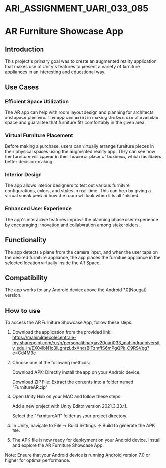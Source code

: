 # ARI_ASSIGNMENT_UARI_033_085

# AR Furniture Showcase App

## Introduction

This project's primary goal was to create an augmented reality application that makes use of Unity's features to present a variety of furniture appliances in an interesting and educational way. 

## Use Cases

### Efficient Space Utilization

The AR app can help with room layout design and planning for architects and space planners. The app can assist in making the best use of available space and guarantee that furniture fits comfortably in the given area. 

### Virtual Furniture Placement

Before making a purchase, users can virtually arrange furniture pieces in their physical spaces using the augmented reality app. They can see how the furniture will appear in their house or place of business, which facilitates better decision-making. 

### Interior Design

The app allows interior designers to test out various furniture configurations, colors, and styles in real-time. This can help by giving a 	virtual sneak peek at how the room will look when it is all finished. 

### Enhanced User Experience

The app's interactive features improve the planning phase user experience by encouraging innovation and collaboration among stakeholders. 

## Functionality

The app detects a plane from the camera input, and when the user taps on the desired furniture appliance, the app places the furniture appliance in the selected location virtually inside the AR Space.

## Compatibility

The app works for any Android device above the Android 7.0(Nougat) version. 

## How to use

To access the AR Furniture Showcase App, follow these steps:

1. Download the application from the provided link: https://mahindraecolecentrale-my.sharepoint.com/:u:/g/personal/bhargav20uari033_mahindrauniversity_edu_in/EX04lbN1c3lLgnrzLdxXnosBlTzmfIS6mPgQPb_C9RSVbg?e=Cd4M9e

2. Choose one of the following methods:

    Download APK: Directly install the app on your Android device.
  
    Download ZIP File: Extract the contents into a folder named "FurnitureAR.zip"
  
3. Open Unity Hub on your MAC and follow these steps:

    Add a new project with Unity Editor version 2021.3.33.f1.
  
    Select the "FurnitureAR" folder as your project directory.
  
4. In Unity, navigate to File -> Build Settings -> Build to generate the APK file.

5. The APK file is now ready for deployment on your Android device. Install and explore the AR Furniture Showcase App.

Note: Ensure that your Android device is running Android version 7.0 or higher for optimal performance.
